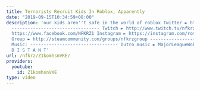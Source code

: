 ```yaml
---
title: Terrorists Recruit Kids In Roblox, Apparently
date: "2019-09-15T10:34:59+08:00"
description: 'our kids aren''t safe in the world of roblox Twitter ► https://twitter.com/NFKRZAlt
  --------------------------------- Twitch ► http://www.twitch.tv/nfkrz Facebook ►
  https://www.facebook.com/NFKRZ1 Instagram ► https://instagram.com/roman_nfkrz/ Steam
  Group ► http://steamcommunity.com/groups/nfkrzgroup ---------------------------------
  Music: --------------------------------- Outro music ► MajorLeagueWobs/Holder -
  D I S T A N T'
url: /nfkrz/Z1komhsnVKE/
providers:
  youtube:
    id: Z1komhsnVKE
type: video
---
```

